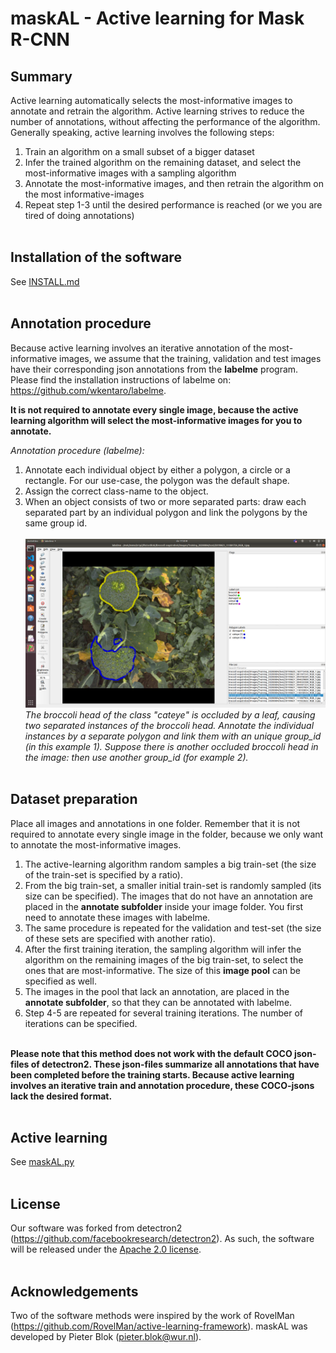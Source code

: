 # maskAL - Active learning for Mask R-CNN

## Summary
Active learning automatically selects the most-informative images to annotate and retrain the algorithm. Active learning strives to reduce the number of annotations, without affecting the performance of the algorithm. Generally speaking, active learning involves the following steps:
1. Train an algorithm on a small subset of a bigger dataset
2. Infer the trained algorithm on the remaining dataset, and select the most-informative images with a sampling algorithm
3. Annotate the most-informative images, and then retrain the algorithm on the most informative-images
4. Repeat step 1-3 until the desired performance is reached (or we you are tired of doing annotations) <br/><br/>

## Installation of the software
See [INSTALL.md](../INSTALL.md)
<br/> <br/>

## Annotation procedure
Because active learning involves an iterative annotation of the most-informative images, we assume that the training, validation and test images have their corresponding json annotations from the **labelme** program. Please find the installation instructions of labelme on: https://github.com/wkentaro/labelme.
<br/>

**It is not required to annotate every single image, because the active learning algorithm will select the most-informative images for you to annotate.** <br/>

*Annotation procedure (labelme):*
1. Annotate each individual object by either a polygon, a circle or a rectangle. For our use-case, the polygon was the default shape.
2. Assign the correct class-name to the object. 
3. When an object consists of two or more separated parts: draw each separated part by an individual polygon and link the polygons by the same group id.
<br/> <br/> ![LabelMe annotation](./demo/labelme_annotation.png?raw=true)
<br/> *The broccoli head of the class "cateye" is occluded by a leaf, causing two separated instances of the broccoli head. Annotate the individual instances by a separate polygon and link them with an unique group_id (in this example 1). Suppose there is another occluded broccoli head in the image: then use another group_id (for example 2).*
<br/> <br/>

## Dataset preparation
Place all images and annotations in one folder. Remember that it is not required to annotate every single image in the folder, because we only want to annotate the most-informative images. <br/> 

1. The active-learning algorithm random samples a big train-set (the size of the train-set is specified by a ratio). 
2. From the big train-set, a smaller initial train-set is randomly sampled (its size can be specified). The images that do not have an annotation are placed in the **annotate subfolder** inside your image folder. You first need to annotate these images with labelme. 
3. The same procedure is repeated for the validation and test-set (the size of these sets are specified with another ratio). 
4. After the first training iteration, the sampling algorithm will infer the algorithm on the remaining images of the big train-set, to select the ones that are most-informative. The size of this  **image pool** can be specified as well.
5. The images in the pool that lack an annotation, are placed in the **annotate subfolder**, so that they can be annotated with labelme. 
6. Step 4-5 are repeated for several training iterations. The number of iterations can be specified. 

<br/>**Please note that this method does not work with the default COCO json-files of detectron2. These json-files summarize all annotations that have been completed before the training starts. Because active learning involves an iterative train and annotation procedure, these COCO-jsons lack the desired format.** 
<br/><br/>

## Active learning
See [maskAL.py](maskAL.py)
<br/> <br/>

## License
Our software was forked from detectron2 (https://github.com/facebookresearch/detectron2). As such, the software will be released under the [Apache 2.0 license](LICENSE). <br/><br/>

## Acknowledgements
Two of the software methods were inspired by the work of RovelMan (https://github.com/RovelMan/active-learning-framework). maskAL was developed by Pieter Blok (pieter.blok@wur.nl).<br/><br/>
